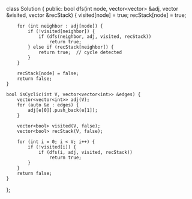 class Solution {
  public:
    bool dfs(int node, vector<vector<int>> &adj, vector<bool> &visited, vector<bool> &recStack) {
        visited[node] = true;
        recStack[node] = true;

        for (int neighbor : adj[node]) {
            if (!visited[neighbor]) {
                if (dfs(neighbor, adj, visited, recStack))
                    return true;
            } else if (recStack[neighbor]) {
                return true;  // cycle detected
            }
        }

        recStack[node] = false;
        return false;
    }

    bool isCyclic(int V, vector<vector<int>> &edges) {
        vector<vector<int>> adj(V);
        for (auto &e : edges) {
            adj[e[0]].push_back(e[1]);
        }

        vector<bool> visited(V, false);
        vector<bool> recStack(V, false);

        for (int i = 0; i < V; i++) {
            if (!visited[i]) {
                if (dfs(i, adj, visited, recStack))
                    return true;
            }
        }
        return false;
    }
};

